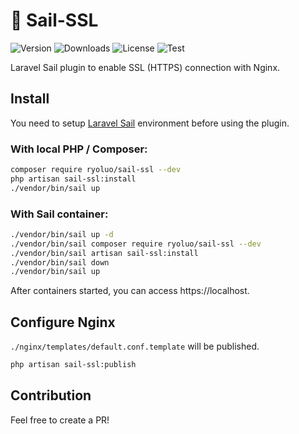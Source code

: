# 🚢 Sail-SSL

![Version](https://img.shields.io/github/v/release/ryoluo/sail-ssl)
![Downloads](https://img.shields.io/packagist/dt/ryoluo/sail-ssl)
![License](https://img.shields.io/github/license/ryoluo/sail-ssl)
![Test](https://img.shields.io/github/workflow/status/ryoluo/sail-ssl/Laravel?label=test)

Laravel Sail plugin to enable SSL (HTTPS) connection with Nginx.

## Install
You need to setup [Laravel Sail](https://github.com/laravel/sail) environment before using the plugin.

### With local PHP / Composer:
```sh
composer require ryoluo/sail-ssl --dev
php artisan sail-ssl:install
./vendor/bin/sail up
```

### With Sail container:
```sh
./vendor/bin/sail up -d
./vendor/bin/sail composer require ryoluo/sail-ssl --dev
./vendor/bin/sail artisan sail-ssl:install
./vendor/bin/sail down
./vendor/bin/sail up
```

After containers started, you can access https://localhost.

## Configure Nginx
`./nginx/templates/default.conf.template` will be published.
```sh
php artisan sail-ssl:publish
```

## Contribution
Feel free to create a PR!
